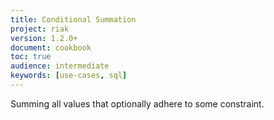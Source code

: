 ```yaml
---
title: Conditional Summation
project: riak
version: 1.2.0+
document: cookbook
toc: true
audience: intermediate
keywords: [use-cases, sql]
---
```


Summing all values that optionally adhere to some constraint.